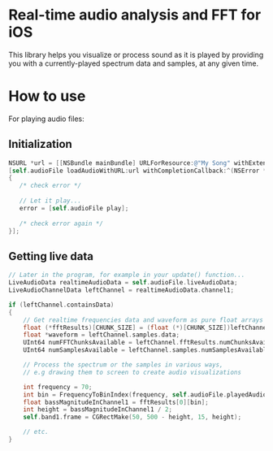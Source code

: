 # Real-time audio analysis and FFT for iOS
This library helps you visualize or process sound as it is played by providing you with a currently-played spectrum data and samples, at any given time.

# How to use
For playing audio files:
## Initialization
```objective-c
NSURL *url = [[NSBundle mainBundle] URLForResource:@"My Song" withExtension:@"mp3"];
[self.audioFile loadAudioWithURL:url withCompletionCallback:^(NSError *error)
{
   /* check error */
        
   // Let it play...
   error = [self.audioFile play];
        
   /* check error again */
}];
```
## Getting live data
```objective-c
// Later in the program, for example in your update() function...
LiveAudioData realtimeAudioData = self.audioFile.liveAudioData;
LiveAudioChannelData leftChannel = realtimeAudioData.channel1;

if (leftChannel.containsData)
{
    // Get realtime frequencies data and waveform as pure float arrays
    float (*fftResults)[CHUNK_SIZE] = (float (*)[CHUNK_SIZE])leftChannel.fftResults.data;
    float *waveform = leftChannel.samples.data;
    UInt64 numFFTChunksAvailable = leftChannel.fftResults.numChunksAvailable;
    UInt64 numSamplesAvailable = leftChannel.samples.numSamplesAvailable;

    // Process the spectrum or the samples in various ways,
    // e.g drawing them to screen to create audio visualizations

    int frequency = 70;
    int bin = FrequencyToBinIndex(frequency, self.audioFile.playedAudioFormat.mSampleRate, CHUNK_SIZE);
    float bassMagnitudeInChannel1 = fftResults[0][bin];
    int height = bassMagnitudeInChannel1 / 2;
    self.band1.frame = CGRectMake(50, 500 - height, 15, height);

    // etc.
}
```

